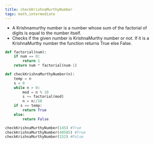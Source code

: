 ```yaml
---
title: checkKrishnaMurthyNumber
tags: math,intermediate
---
```

- A Krishnamurthy number is a number whose sum of the factorial of digits is equal to the number itself.
- Checks if the given number is KrishnaMurthy number or not. If it is a KrishnaMurthy number the function returns True else False.

```py
def factorial(num):
	if num == 0:
		return 1
	return num * factorial(num-1)

def checkKrishnaMurthyNumber(n):
	temp = n
	s = 0 
	while n > 0:
		mod = n % 10
		s += factorial(mod)
		n = n//10
	if s == temp:
		return True
	else:
		return False
```

```py
checkKrishnaMurthyNumber(145) #True
checkKrishnaMurthyNumber(40585) #True
checkKrishnaMurthyNumber(152) #False
```
